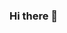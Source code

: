### Hi there 👋

<!--
**sawant98d/sawant98d** is a ✨ _special_ ✨ repository because its `README.md` (this file) appears on your GitHub profile.

Here are some ideas to get you started:

- 🔭 I’m currently working on ... Full stack Web Developement and also I'm working for one of the MNC organization(BigData, Hadoop, . . )
- 🌱 I’m currently learning ... Full stack Web Deelopement(ReactJS, NodeJS, . . .)
- 👯 I’m looking to collaborate on ... Full Stack Web Developement Project, Android App project
- 🤔 I’m looking for help with ... To understand NodeJS..
- 💬 Ask me about ... JavaScript
- 📫 How to reach me: ... https://www.linkedin.com/in/sawant98d/
- 😄 Pronouns: ... He/His
- ⚡ Fun fact: ... Listening Music / Watching Documentories . . .
-->
